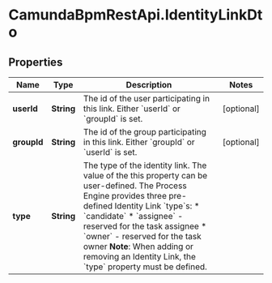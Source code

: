 # CamundaBpmRestApi.IdentityLinkDto

## Properties

Name | Type | Description | Notes
------------ | ------------- | ------------- | -------------
**userId** | **String** | The id of the user participating in this link. Either &#x60;userId&#x60; or &#x60;groupId&#x60; is set. | [optional] 
**groupId** | **String** | The id of the group participating in this link. Either &#x60;groupId&#x60; or &#x60;userId&#x60; is set. | [optional] 
**type** | **String** | The type of the identity link. The value of the this property can be user-defined. The Process Engine provides three pre-defined Identity Link &#x60;type&#x60;s:  * &#x60;candidate&#x60; * &#x60;assignee&#x60; - reserved for the task assignee * &#x60;owner&#x60; - reserved for the task owner  **Note**: When adding or removing an Identity Link, the &#x60;type&#x60; property must be defined. | 


